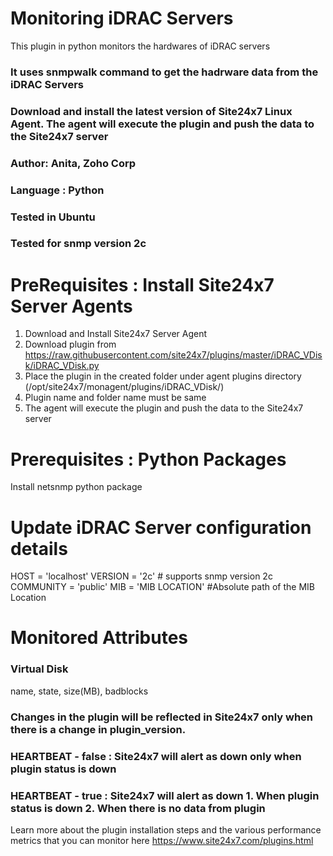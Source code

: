 # Monitoring iDRAC Servers

This plugin in python monitors the hardwares of iDRAC servers

### It uses snmpwalk command to get the hadrware data from the iDRAC Servers
### Download and install the latest version of Site24x7 Linux Agent. The agent will execute the plugin and push the data to the Site24x7 server

### Author: Anita, Zoho Corp
### Language : Python
### Tested in Ubuntu
### Tested for snmp version 2c

# PreRequisites : Install Site24x7 Server Agents
1. Download and Install Site24x7 Server Agent 
2. Download plugin from https://raw.githubusercontent.com/site24x7/plugins/master/iDRAC_VDisk/iDRAC_VDisk.py
3. Place the plugin in the created folder under agent plugins directory (/opt/site24x7/monagent/plugins/iDRAC_VDisk/)
4. Plugin name and folder name must be same
5. The agent will execute the plugin and push the data to the Site24x7 server

# Prerequisites : Python Packages
Install netsnmp python package

# Update iDRAC Server configuration details

HOST = 'localhost'
VERSION = '2c' # supports snmp version 2c 
COMMUNITY = 'public'
MIB = 'MIB LOCATION' #Absolute path of the MIB Location

# Monitored Attributes

### Virtual Disk
name,  state,  size(MB), badblocks

### Changes in the plugin will be reflected in Site24x7 only when there is a change in plugin_version.

### HEARTBEAT - false : Site24x7 will alert as down only when plugin status is down
### HEARTBEAT - true  : Site24x7 will alert as down 1. When plugin status is down 2. When there is no data from plugin

Learn more about the plugin installation steps and the various performance metrics that you can monitor here
https://www.site24x7.com/plugins.html
